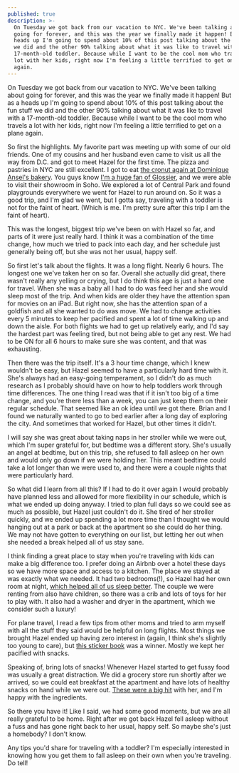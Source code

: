 ```yaml
---
published: true
description: >-
  On Tuesday we got back from our vacation to NYC. We've been talking about
  going for forever, and this was the year we finally made it happen! But as a
  heads up I'm going to spend about 10% of this post talking about the fun stuff
  we did and the other 90% talking about what it was like to travel with a
  17-month-old toddler. Because while I want to be the cool mom who travels a
  lot with her kids, right now I'm feeling a little terrified to get on a plane
  again.
---
```

On Tuesday we got back from our vacation to NYC. We've been talking about going for forever, and this was the year we finally made it happen! But as a heads up I'm going to spend about 10% of this post talking about the fun stuff we did and the other 90% talking about what it was like to travel with a 17-month-old toddler. Because while I want to be the cool mom who travels a lot with her kids, right now I'm feeling a little terrified to get on a plane again. 

So first the highlights. My favorite part was meeting up with some of our old friends. One of my cousins and her husband even came to visit us all the way from D.C. and got to meet Hazel for the first time. The pizza and pastries in NYC are still excellent. I got to eat [the cronut again at Dominique Ansel's bakery](https://www.buzzfeed.com/arielknutson/everything-you-need-to-know-about-the-cronut). You guys know [I'm a huge fan of Glossier](https://redletterdayblog.com/My-Everyday-Makeup-Routine), and we were able to visit their showroom in Soho. We explored a lot of Central Park and found playgrounds everywhere we went for Hazel to run around on. So it was a good trip, and I'm glad we went, but I gotta say, traveling with a toddler is not for the faint of heart. (Which is me. I'm pretty sure after this trip I am the faint of heart).

This was the longest, biggest trip we've been on with Hazel so far, and parts of it were just really hard. I think it was a combination of the time change, how much we tried to pack into each day, and her schedule just generally being off, but she was not her usual, happy self. 

So first let's talk about the flights. It was a long flight. Nearly 6 hours. The longest one we've taken her on so far. Overall she actually did great, there wasn't really any yelling or crying, but I do think this age is just a hard one for travel. When she was a baby all I had to do was feed her and she would sleep most of the trip. And when kids are older they have the attention span for movies on an iPad. But right now, she has the attention span of a goldfish and all she wanted to do was move. We had to change activities every 5 minutes to keep her pacified and spent a lot of time walking up and down the aisle. For both flights we had to get up relatively early, and I'd say the hardest part was feeling tired, but not being able to get any rest. We had to be ON for all 6 hours to make sure she was content, and that was exhausting.

Then there was the trip itself. It's a 3 hour time change, which I knew wouldn't be easy, but Hazel seemed to have a particularly hard time with it. She's always had an easy-going temperament, so I didn't do as much research as I probably should have on how to help toddlers work through time differences. The one thing I read was that if it isn't too big of a time change, and you're there less than a week, you can just keep them on their regular schedule. That seemed like an ok idea until we got there. Brian and I found we naturally wanted to go to bed earlier after a long day of exploring the city. And sometimes that worked for Hazel, but other times it didn't. 

I will say she was great about taking naps in her stroller while we were out, which I'm super grateful for, but bedtime was a different story. She's usually an angel at bedtime, but on this trip, she refused to fall asleep on her own and would only go down if we were holding her. This meant bedtime could take a lot longer than we were used to, and there were a couple nights that were particularly hard. 

So what did I learn from all this? If I had to do it over again I would probably have planned less and allowed for more flexibility in our schedule, which is what we ended up doing anyway. I tried to plan full days so we could see as much as possible, but Hazel just couldn't do it. She tired of her stroller quickly, and we ended up spending a lot more time than I thought we would hanging out at a park or back at the apartment so she could do her thing. We may not have gotten to everything on our list, but letting her out when she needed a break helped all of us stay sane.

I think finding a great place to stay when you're traveling with kids can make a big difference too. I prefer doing an Airbnb over a hotel these days so we have more space and access to a kitchen. The place we stayed at was exactly what we needed. It had two bedrooms(!), so Hazel had her own room at night, [which helped all of us sleep better](https://redletterdayblog.com/Our-Closet-Nursery-+-Sleeping-Tips!). The couple we were renting from also have children, so there was a crib and lots of toys for her to play with. It also had a washer and dryer in the apartment, which we consider such a luxury!

For plane travel, I read a few tips from other moms and tried to arm myself with all the stuff they said would be helpful on long flights. Most things we brought Hazel ended up having zero interest in (again, I think she's slightly too young to care), but [this sticker book](https://www.amazon.com/gp/product/B01B1TIB8G/ref=od_aui_detailpages00?ie=UTF8&psc=1) was a winner. Mostly we kept her pacified with snacks. 

Speaking of, bring lots of snacks! Whenever Hazel started to get fussy food was usually a great distraction. We did a grocery store run shortly after we arrived, so we could eat breakfast at the apartment and have lots of healthy snacks on hand while we were out. [These were a big hit](https://www.amazon.com/gp/product/B001CTO0YA/ref=oh_aui_detailpage_o00_s00?ie=UTF8&psc=1) with her, and I'm happy with the ingredients. 

So there you have it! Like I said, we had some good moments, but we are all really grateful to be home. Right after we got back Hazel fell asleep without a fuss and has gone right back to her usual, happy self. So maybe she's just a homebody? I don't know. 

Any tips you'd share for traveling with a toddler? I'm especially interested in knowing how you get them to fall asleep on their own when you're traveling. Do tell!
